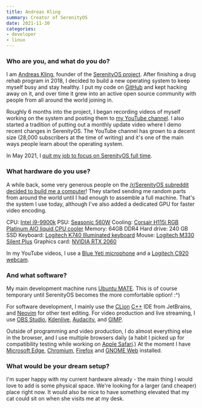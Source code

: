 ```yaml
---
title: Andreas Kling
summary: Creator of SerenityOS
date: 2021-11-30
categories:
- developer
- linux
---
```


### Who are you, and what do you do?

I am [Andreas Kling](https://twitter.com/awesomekling "Andreas' Twitter account."), founder of the [SerenityOS project][serenityos]. After finishing a drug rehab program in 2018, I decided to build a new operating system to keep myself busy and stay healthy. I put my code on [GitHub](https://github.com/SerenityOS/serenity "The SerenityOS code on GitHub.") and kept hacking away on it, and over time it grew into an active open source community with people from all around the world joining in.

Roughly 6 months into the project, I began recording videos of myself working on the system and posting them to [my YouTube channel](https://www.youtube.com/andreaskling "Andreas' YouTube account."). I also started a tradition of putting out a monthly update video where I demo recent changes in SerenityOS. The YouTube channel has grown to a decent size (28,000 subscribers at the time of writing) and it's one of the main ways people learn about the operating system.

In May 2021, I [quit my job to focus on SerenityOS full time](https://awesomekling.github.io/I-quit-my-job-to-focus-on-SerenityOS-full-time/ "Andreas' post about quitting his job to work on SerenityOS.").

### What hardware do you use?

A while back, some very generous people on the [/r/SerenityOS subreddit](https://www.reddit.com/r/SerenityOS/ "The subreddit dedicated to SerenityOS.") [decided to build me a computer](https://www.reddit.com/r/SerenityOS/comments/fb65by/computer_hardware_donation_for_serenity/ "A post on the SerenityOS subreddit about gifting Andreas a computer.")! They started sending me random parts from around the world until I had enough to assemble a full machine. That's the system I use today, although I've also added a dedicated GPU for faster video encoding.

CPU: [Intel i9-9900k][core-i9-9900k]
PSU: [Seasonic 560W][x-series-560w]
Cooling: [Corsair H115i RGB Platinum AIO liquid CPU cooler][hydro-series-h115i]
Memory: 64GB DDR4
Hard drive: 240 GB SSD
Keyboard: [Logitech K740 Illuminated keyboard][k740]
Mouse: [Logitech M330 Silent Plus][m330-silent-plus]
Graphics card: [NVIDIA RTX 2060][geforce-rtx-2060]

In my YouTube videos, I use a [Blue Yeti microphone][yeti] and a [Logitech C920 webcam][c920].

### And what software?

My main development machine runs [Ubuntu MATE][ubuntu-mate]. This is of course temporary until SerenityOS becomes the more comfortable option! :^)

For software development, I mainly use the [CLion][] [C++][c-plusplus] IDE from JetBrains, and [Neovim][] for other text editing. For video production and live streaming, I use [OBS Studio][obs-studio], [Kdenlive][], [Audacity][], and [GIMP][]. 

Outside of programming and video production, I do almost everything else in the browser, and I use multiple browsers daily (a habit I picked up for compatibility testing while working on [Apple Safari][safari].) At the moment I have [Microsoft Edge][edge.2], [Chromium][], [Firefox][] and [GNOME Web][gnome-web] installed.

### What would be your dream setup?

I'm super happy with my current hardware already - the main thing I would love to add is some physical space. We're looking for a larger (and cheaper) place right now. It would also be nice to have something elevated that my cat could sit on when she visits me at my desk.

[audacity]: https://sourceforge.net/projects/audacity/ "An open-source, cross-platform audio editor."
[c-plusplus]: https://en.wikipedia.org/wiki/C%2B%2B "A compiled programming language."
[c920]: https://www.logitech.com/en-us/product/hd-pro-webcam-c920.html "A webcam."
[chromium]: https://www.chromium.org/ "Open-source builds of the Chrome web browser."
[clion]: https://www.jetbrains.com/clion/ "A C/C++ IDE."
[core-i9-9900k]: https://corpredirect.intel.com/Redirector/404Redirector.aspx?https://www.intel.com/content/www/us/en/products/processors/core/i9-processors/i9-9900k.html "A CPU."
[edge.2]: http://web.archive.org/web/20230522022746/https://www.microsoft.com/en-us/edge "A web browser."
[firefox]: https://www.mozilla.org/en-US/firefox/new/ "A cross-platform open-source web browser."
[geforce-rtx-2060]: https://www.nvidia.com/en-us/geforce/20-series/ "A graphics card."
[gimp]: https://www.gimp.org/ "An open-source image editor."
[gnome-web]: https://wiki.gnome.org/Apps/Web "A web browser for GNOME."
[hydro-series-h115i]: https://www.corsair.com/us/en/Categories/Products/Liquid-Cooling/Dual-Radiator-Liquid-Coolers/Hydro-Series™-RGB-Platinum/p/CW-9060038-WW "A liquid cooling system for CPUs."
[k740]: https://www.logitech.com/en-us/products/keyboards/k740-backlit-illuminated.920-000914.html "A backlit keyboard."
[kdenlive]: http://web.archive.org/web/20230813122032/https://kdenlive.org/ "An open-source video editor."
[m330-silent-plus]: https://www.logitech.com/en-us/products/mice/m330-silent-plus-mouse.910-004905.html "A mouse."
[neovim]: https://neovim.io/ "A refactored vim."
[obs-studio]: https://obsproject.com/ "Video recording and streaming software."
[safari]: https://www.apple.com/safari/ "A fast web browser."
[serenityos]: https://www.serenityos.org/ "A Unix-like operating system."
[ubuntu-mate]: https://ubuntu-mate.org/ "A version of Ubuntu running the MATE desktop environment."
[x-series-560w]: https://www.anandtech.com/show/4217/seasonic-xseries-560w "A computer power supply."
[yeti]: http://web.archive.org/web/20160413134343/http://www.bluemic.com:80/yeti/ "A USB microphone."
